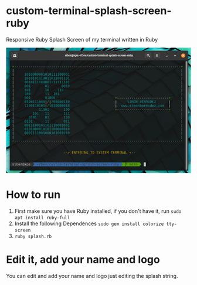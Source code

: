 # custom-terminal-splash-screen-ruby
Responsive Ruby Splash Screen of my terminal written in Ruby

![Demo Screen](./images/demo.png)

# How to run

1) First make sure you have Ruby installed, if you don't have it, run `sudo apt install ruby-full`
2) Install the following Dependences `sudo gem install colorize tty-screen`
3) `ruby splash.rb`

 # Edit it, add your name and logo

 You can edit and add your name and logo just editing the splash string. 